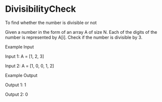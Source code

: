 # DivisibilityCheck
To find whether the number is divisible or not

Given a number in the form of an array A of size N. Each of the digits of the number is represented by A[i]. Check if the number is divisible by 3.

Example Input

Input 1:
A = [1, 2, 3]

Input 2:
A = [1, 0, 0, 1, 2]


Example Output

Output 1: 1

Output 2: 0
